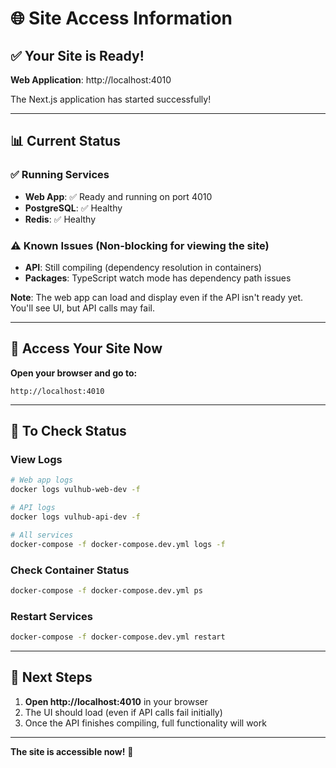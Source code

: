 # 🌐 Site Access Information

## ✅ Your Site is Ready!

**Web Application**: http://localhost:4010

The Next.js application has started successfully!

---

## 📊 Current Status

### ✅ **Running Services**
- **Web App**: ✅ Ready and running on port 4010
- **PostgreSQL**: ✅ Healthy
- **Redis**: ✅ Healthy

### ⚠️ **Known Issues** (Non-blocking for viewing the site)
- **API**: Still compiling (dependency resolution in containers)
- **Packages**: TypeScript watch mode has dependency path issues

**Note**: The web app can load and display even if the API isn't ready yet. You'll see UI, but API calls may fail.

---

## 🚀 Access Your Site Now

**Open your browser and go to:**
```
http://localhost:4010
```

---

## 🔧 To Check Status

### View Logs
```bash
# Web app logs
docker logs vulhub-web-dev -f

# API logs  
docker logs vulhub-api-dev -f

# All services
docker-compose -f docker-compose.dev.yml logs -f
```

### Check Container Status
```bash
docker-compose -f docker-compose.dev.yml ps
```

### Restart Services
```bash
docker-compose -f docker-compose.dev.yml restart
```

---

## 📝 Next Steps

1. **Open http://localhost:4010** in your browser
2. The UI should load (even if API calls fail initially)
3. Once the API finishes compiling, full functionality will work

---

**The site is accessible now!** 🎉






